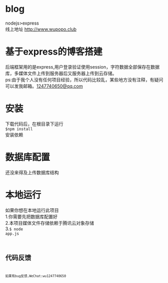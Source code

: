 # blog
nodejs>express<br>
线上地址  http://www.wupopo.club


# 基于express的博客搭建
后端框架用的是express,用户登录验证使用session，字符数据全部保存在数据库，多媒体文件上传到服务器后又服务器上传到云存储。<br>
ps:由于我个人没有任何项目经验，所以代码比较乱，某些地方没有注释，有疑问可以发我邮箱。1247740650@qq.com

# 安装
下载代码后，在根目录下运行<br>
<code>$npm install </code><br>
安装依赖

# 数据库配置
还没来得及上传数据库结构

# 本地运行
如果你想在本地运行此项目<br>
1.你需要先把数据库配置好<br>
2.本项目媒体文件存储依赖于腾讯云对象存储<br>
3.<code>$ node app.js<code>

# 代码反馈
如果有bug反馈,WeChat:wu1247740650 
